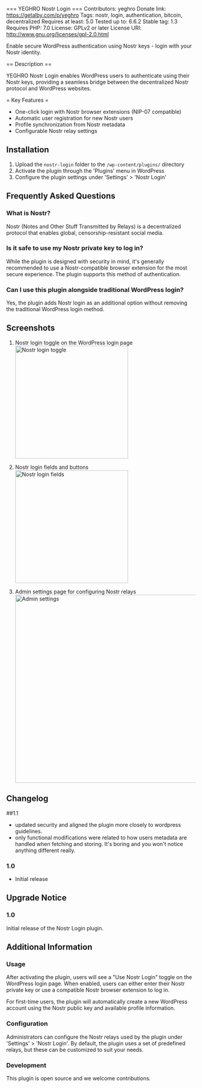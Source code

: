 === YEGHRO Nostr Login ===
Contributors: yeghro
Donate link: https://getalby.com/p/yeghro
Tags: nostr, login, authentication, bitcoin, decentralized
Requires at least: 5.0
Tested up to: 6.6.2
Stable tag: 1.3
Requires PHP: 7.0
License: GPLv2 or later
License URI: http://www.gnu.org/licenses/gpl-2.0.html

Enable secure WordPress authentication using Nostr keys - login with your Nostr identity.

== Description ==

YEGHRO Nostr Login enables WordPress users to authenticate using their Nostr keys, providing a seamless bridge between the decentralized Nostr protocol and WordPress websites.

= Key Features =

* One-click login with Nostr browser extensions (NIP-07 compatible)
* Automatic user registration for new Nostr users
* Profile synchronization from Nostr metadata
* Configurable Nostr relay settings

## Installation

1. Upload the `nostr-login` folder to the `/wp-content/plugins/` directory
2. Activate the plugin through the 'Plugins' menu in WordPress
3. Configure the plugin settings under 'Settings' > 'Nostr Login'

## Frequently Asked Questions

### What is Nostr?

Nostr (Notes and Other Stuff Transmitted by Relays) is a decentralized protocol that enables global, censorship-resistant social media.

### Is it safe to use my Nostr private key to log in?

While the plugin is designed with security in mind, it's generally recommended to use a Nostr-compatible browser extension for the most secure experience. The plugin supports this method of authentication.

### Can I use this plugin alongside traditional WordPress login?

Yes, the plugin adds Nostr login as an additional option without removing the traditional WordPress login method.

## Screenshots

1. Nostr login toggle on the WordPress login page
   <br>
   <img src="https://github.com/user-attachments/assets/8ae6a901-cc94-402b-836b-6560ec64b477" alt="Nostr login toggle" width="300">
   <div style="clear: both;"></div>

2. Nostr login fields and buttons
   <br>
   <img src="https://github.com/user-attachments/assets/0805e84c-75e4-4f19-b22d-7b50535098f7" alt="Nostr login fields" width="300">
   <div style="clear: both;"></div>

3. Admin settings page for configuring Nostr relays
   <br>
   <img src="https://github.com/user-attachments/assets/eb2c1aa8-335f-4cb9-b3de-34e4ec06ed06" alt="Admin settings" width="500">
   <div style="clear: both;"></div>



## Changelog

##1.1
* updated security and aligned the plugin more closely to wordpress guidelines.
* only functional modifications were related to how users metadata are handled when fetching and storing. It's boring and you won't notice anything different really.

### 1.0
* Initial release

## Upgrade Notice

### 1.0
Initial release of the Nostr Login plugin.

## Additional Information

### Usage

After activating the plugin, users will see a "Use Nostr Login" toggle on the WordPress login page. When enabled, users can either enter their Nostr private key or use a compatible Nostr browser extension to log in.

For first-time users, the plugin will automatically create a new WordPress account using the Nostr public key and available profile information.

### Configuration

Administrators can configure the Nostr relays used by the plugin under 'Settings' > 'Nostr Login'. By default, the plugin uses a set of predefined relays, but these can be customized to suit your needs.

### Development

This plugin is open source and we welcome contributions. 
